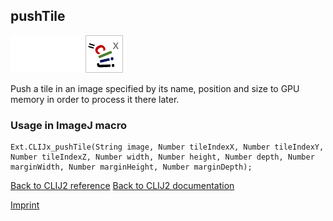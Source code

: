 ## pushTile
<img src="images/mini_empty_logo.png"/><img src="images/mini_empty_logo.png"/><img src="images/mini_clijx_logo.png"/>

Push a tile in an image specified by its name, position and size to GPU memory in order to process it there later.

### Usage in ImageJ macro
```
Ext.CLIJx_pushTile(String image, Number tileIndexX, Number tileIndexY, Number tileIndexZ, Number width, Number height, Number depth, Number marginWidth, Number marginHeight, Number marginDepth);
```


[Back to CLIJ2 reference](https://clij.github.io/clij2-docs/reference)
[Back to CLIJ2 documentation](https://clij.github.io/clij2-docs)

[Imprint](https://clij.github.io/imprint)

